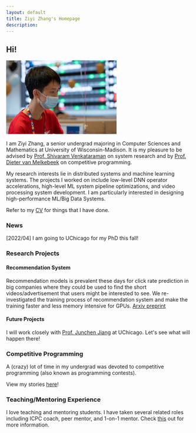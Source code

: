 ```yaml
---
layout: default
title: Ziyi Zhang's Homepage
description: 
---
```


## Hi!

![head](./head.jpg)


I am Ziyi Zhang, a senior undergrad majoring in Computer Sciences and Mathematics at University of Wisconsin-Madison. It is my pleasure to be advised by [Prof. Shivaram Venkataraman](https://shivaram.org/) on system research and by [Prof. Dieter van Melkebeek](https://pages.cs.wisc.edu/~dieter/) on competitive programming.

My research interests lie in distributed systems and machine learning systems. The projects I worked on include low-level DNN operator accelerations, high-level ML system pipeline optimizations, and video processing system development. I am particularly interested in designing high-performance ML/Big Data Systems. 

Refer to my [CV](http://robezh.com/wp-content/uploads/2021/12/cv_ziyizhang-1.pdf) for things that I have done.

### News

\[2022/04\] I am going to UChicago for my PhD this fall!

### Research Projects

#### Recommendation System
Recommendation models is prevalent these days for click rate prediction in big companies where they could be used to find the short videos/advertisement that users might be interested to see. We re-investigated the training process of recommendation system and make the training faster and less memory intensive for GPUs. [Arxiv preprint](https://arxiv.org/abs/2202.12429) 

#### Future Projects
I will work closely with [Prof. Junchen Jiang](https://people.cs.uchicago.edu/~junchenj/) at UChicago. Let's see what will happen there!


### Competitive Programming

A (crazy) lot of time in my undergrad was devoted to competitive programming (also known as programming contests).

View my stories [here](./cp.html)!

### Teaching/Mentoring Experience

I love teaching and mentoring students. I have taken several related roles including ICPC coach, peer mentor, and 1-on-1 mentor. Check [this](./teaching.html) out for more information.
